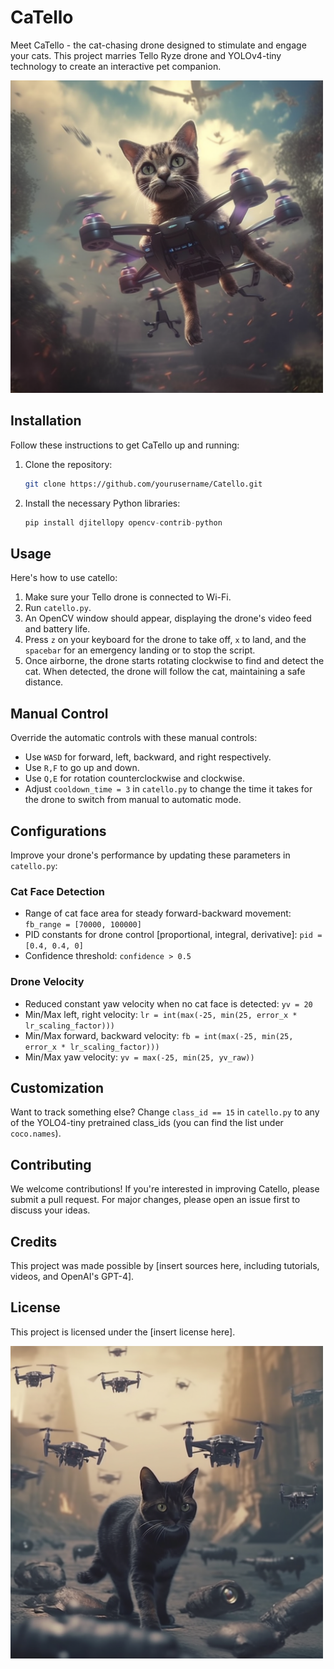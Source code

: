 # CaTello
Meet CaTello - the cat-chasing drone designed to stimulate and engage your cats.
This project marries Tello Ryze drone and YOLOv4-tiny technology to create an  interactive pet companion.

<img src="doc/images/cat1.png" alt="Cat Image" width="500" height="500"/>

## Installation
Follow these instructions to get CaTello up and running:

1. Clone the repository: 
    ```bash
    git clone https://github.com/yourusername/Catello.git
    ```
2. Install the necessary Python libraries:
    ```python
    pip install djitellopy opencv-contrib-python
    ```

## Usage
Here's how to use catello:

1. Make sure your Tello drone is connected to Wi-Fi.
2. Run `catello.py`.
3. An OpenCV window should appear, displaying the drone's video feed and battery life.
4. Press `z` on your keyboard for the drone to take off, `x` to land, and the `spacebar` for an emergency landing or to stop the script.
5. Once airborne, the drone starts rotating clockwise to find and detect the cat. When detected, the drone will follow the cat, maintaining a safe distance.

## Manual Control
Override the automatic controls with these manual controls:

- Use `WASD` for forward, left, backward, and right respectively.
- Use `R,F` to go up and down.
- Use `Q,E` for rotation counterclockwise and clockwise.
- Adjust `cooldown_time = 3` in `catello.py` to change the time it takes for the drone to switch from manual to automatic mode.

## Configurations
Improve your drone's performance by updating these parameters in `catello.py`:

### Cat Face Detection
- Range of cat face area for steady forward-backward movement: `fb_range = [70000, 100000]`
- PID constants for drone control [proportional, integral, derivative]: `pid = [0.4, 0.4, 0]`
- Confidence threshold: `confidence > 0.5`

### Drone Velocity
- Reduced constant yaw velocity when no cat face is detected: `yv = 20`
- Min/Max left, right velocity: `lr = int(max(-25, min(25, error_x * lr_scaling_factor)))`
- Min/Max forward, backward velocity: `fb = int(max(-25, min(25, error_x * lr_scaling_factor)))`
- Min/Max yaw velocity: `yv = max(-25, min(25, yv_raw))`

## Customization
Want to track something else? Change `class_id == 15` in `catello.py` to any of the YOLO4-tiny pretrained class_ids (you can find the list under `coco.names`).

## Contributing
We welcome contributions! If you're interested in improving Catello, please submit a pull request. For major changes, please open an issue first to discuss your ideas.

## Credits
This project was made possible by [insert sources here, including tutorials, videos, and OpenAI's GPT-4].

## License
This project is licensed under the [insert license here].

<img src="doc/images/cat2.png" alt="Cat Image" width="500" height="500"/>
